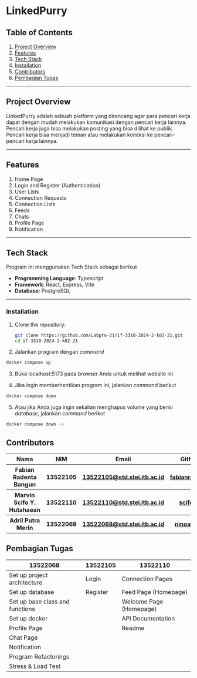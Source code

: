 # LinkedPurry

## Table of Contents

1. [Project Overview](#project-overview)
2. [Features](#features)
3. [Tech Stack](#tech-stack)
4. [Installation](#installation)
5. [Contributors](#contributors)
6. [Pembagian Tugas](#pembagian-tugas)

---

## Project Overview

LinkedPurry adalah sebuah platform yang dirancang agar para pencari kerja dapat dengan mudah melakukan komunikasi dengan pencari kerja lainnya. Pencari kerja juga bisa melakukan posting yang bisa dilihat ke publik. Pencari kerja bisa menjadi teman atau melakukan koneksi ke pencari-pencari kerja lainnya.

---

## Features

1. Home Page
2. Login and Register (Authentication)
3. User Lists
4. Connection Requests
5. Connection Lists
6. Feeds
7. Chats
8. Profile Page
9. Notification

---

## Tech Stack

Program ini menggunakan Tech Stack sebagai berikut

- **Programming Language**: Typescript
- **Framework**: React, Express, Vite
- **Database**: PostgreSQL

---

### Installation

1. Clone the repository:

   ```bash
   git clone https://github.com/Labpro-21/if-3310-2024-2-k02-21.git
   cd if-3310-2024-2-k02-21

2. Jalankan program dengan _command_
```bash
docker compose up
```

3. Buka localhost:5173 pada browser Anda untuk melihat website ini

4. Jika ingin memberhentikan program ini, jalankan _command_ berikut
```bash
docker compose down
```

5. Atau jika Anda juga ingin sekalian menghapus volume yang berisi _database_, jalankan _command_ berikut
```bash
docker compose down -v
```

## Contributors
<table>
  <tr>
    <th>Nama</th>
    <th>NIM</th>
    <th>Email</th>
    <th>Github</th>
  </tr>
  <tr>
    <th>Fabian Radenta Bangun</th>
    <th>13522105</th>
    <th>
      <a href="mailto:13522105@std.stei.itb.ac.id">13522105@std.stei.itb.ac.id</a>
    </th>
    <th>
      <a href="https://github.com/fabianradenta">
        fabianradenta
      </a>
    </th>
  </tr>
  <tr>
    <th>Marvin Scifo Y. Hutahaean</th>
    <th>13522110</th>
    <th>
      <a href="mailto:13522110@std.stei.itb.ac.id">13522110@std.stei.itb.ac.id</a>
    </th>
    <th>
      <a href="https://github.com/scifo04">
        scifo04
      </a>
    </th>
  </tr>
  <tr>
    <th>Adril Putra Merin</th>
    <th>13522068</th>
        <th>
      <a href="mailto:13522068@std.stei.itb.ac.id">13522068@std.stei.itb.ac.id</a>
    </th>
    <th>
      <a href="https://github.com/ninoaddict">
        ninoaddict
      </a>
    </th>
  </tr>
</table>

## Pembagian Tugas
| 13522068                                 | 13522105    | 13522110                |
| ---------------------------------------- | ----------- | ----------------------- |
| Set up project architecture              | Login       | Connection Pages        |
| Set up database                          | Register    | Feed Page (Homepage)    |
| Set up base class and functions          |             | Welcome Page (Homepage) |
| Set up docker                            |             | API Documentation       |
| Profile Page                             |             | Readme                  |
| Chat Page                                |             |                         |
| Notification                             |             |                         |
| Program Refactorings                     |             |                         |
| Stress & Load Test                       |             |                         |
